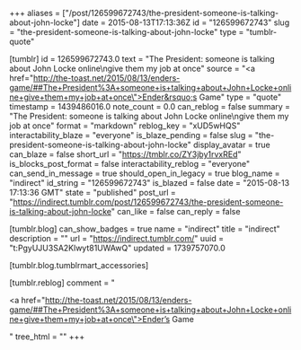 +++
aliases = ["/post/126599672743/the-president-someone-is-talking-about-john-locke"]
date = 2015-08-13T17:13:36Z
id = "126599672743"
slug = "the-president-someone-is-talking-about-john-locke"
type = "tumblr-quote"

[tumblr]
id = 126599672743.0
text = "The President: someone is talking about John Locke online\ngive them my job at once"
source = "<a href=\"http://the-toast.net/2015/08/13/enders-game/##The+President%3A+someone+is+talking+about+John+Locke+online+give+them+my+job+at+once\">Ender&rsquo;s Game</a>"
type = "quote"
timestamp = 1439486016.0
note_count = 0.0
can_reblog = false
summary = "The President: someone is talking about John Locke online\ngive them my job at once"
format = "markdown"
reblog_key = "xUD5wHQS"
interactability_blaze = "everyone"
is_blaze_pending = false
slug = "the-president-someone-is-talking-about-john-locke"
display_avatar = true
can_blaze = false
short_url = "https://tmblr.co/ZY3jby1rvxREd"
is_blocks_post_format = false
interactability_reblog = "everyone"
can_send_in_message = true
should_open_in_legacy = true
blog_name = "indirect"
id_string = "126599672743"
is_blazed = false
date = "2015-08-13 17:13:36 GMT"
state = "published"
post_url = "https://indirect.tumblr.com/post/126599672743/the-president-someone-is-talking-about-john-locke"
can_like = false
can_reply = false

[tumblr.blog]
can_show_badges = true
name = "indirect"
title = "indirect"
description = ""
url = "https://indirect.tumblr.com/"
uuid = "t:PgyUJU3SA2Klwyt81UWAwQ"
updated = 1739757070.0

[tumblr.blog.tumblrmart_accessories]

[tumblr.reblog]
comment = "<p><a href=\"http://the-toast.net/2015/08/13/enders-game/##The+President%3A+someone+is+talking+about+John+Locke+online+give+them+my+job+at+once\">Ender’s Game</a></p>"
tree_html = ""
+++

